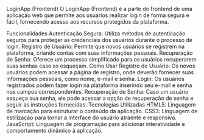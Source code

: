 LoginApp (Frontend)
O LoginApp (Frontend) é a parte do frontend de uma aplicação web que permite aos usuários realizar login de forma segura e fácil, fornecendo acesso aos recursos protegidos da plataforma.

Funcionalidades
Autenticação Segura: Utiliza métodos de autenticação seguros para proteger as credenciais dos usuários durante o processo de login.
Registro de Usuário: Permite que novos usuários se registrem na plataforma, criando contas com suas informações pessoais.
Recuperação de Senha: Oferece um processo simplificado para os usuários recuperarem suas senhas caso as esqueçam.
Como Usar
Registro de Usuário: Os novos usuários podem acessar a página de registro, onde deverão fornecer suas informações pessoais, como nome, e-mail e senha.
Login: Os usuários registrados podem fazer login na plataforma inserindo seu e-mail e senha nos campos correspondentes.
Recuperação de Senha: Caso um usuário esqueça sua senha, ele pode acessar a opção de recuperação de senha e seguir as instruções fornecidas.
Tecnologias Utilizadas
HTML5: Linguagem de marcação para estruturar o conteúdo da aplicação.
CSS3: Linguagem de estilização para tornar a interface do usuário atraente e responsiva.
JavaScript: Linguagem de programação para adicionar interatividade e comportamento dinâmico à aplicação.
